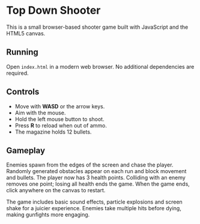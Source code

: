 # Top Down Shooter

This is a small browser-based shooter game built with JavaScript and the HTML5 canvas.

## Running

Open `index.html` in a modern web browser. No additional dependencies are required.

## Controls

- Move with **WASD** or the arrow keys.
- Aim with the mouse.
- Hold the left mouse button to shoot.
- Press **R** to reload when out of ammo.
- The magazine holds 12 bullets.

## Gameplay

Enemies spawn from the edges of the screen and chase the player. Randomly generated obstacles appear on each run and block movement and bullets.
The player now has 3 health points. Colliding with an enemy removes one point; losing all health ends the game.
When the game ends, click anywhere on the canvas to restart.

The game includes basic sound effects, particle explosions and screen shake for
a juicier experience. Enemies take multiple hits before dying, making gunfights
more engaging.
